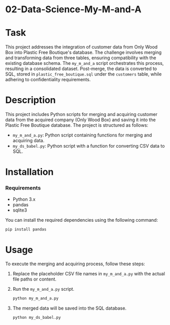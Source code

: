 # 02-Data-Science-My-M-and-A

# Task

This project addresses the integration of customer data from Only Wood Box into Plastic Free Boutique's database. The challenge involves merging and transforming data from three tables, ensuring compatibility with the existing database schema. The `my_m_and_a` script orchestrates this process, resulting in a consolidated dataset. Post-merge, the data is converted to SQL, stored in `plastic_free_boutique.sql` under the `customers` table, while adhering to confidentiality requirements.



# Description

This project includes Python scripts for merging and acquiring customer data from the acquired company (Only Wood Box) and saving it into the Plastic Free Boutique database. The project is structured as follows:

- `my_m_and_a.py`: Python script containing functions for merging and acquiring data.
- `my_ds_babel.py`: Python script with a function for converting CSV data to SQL.



# Installation
### Requirements

- Python 3.x
- pandas
- sqlite3

You can install the required dependencies using the following command:

```bash
pip install pandas
```


# Usage

To execute the merging and acquiring process, follow these steps:

1. Replace the placeholder CSV file names in `my_m_and_a.py` with the actual file paths or content.
2. Run the `my_m_and_a.py` script.

   ```bash
   python my_m_and_a.py
   ```

3. The merged data will be saved into the SQL database.

   ```bash
   python my_ds_babel.py
   ```
